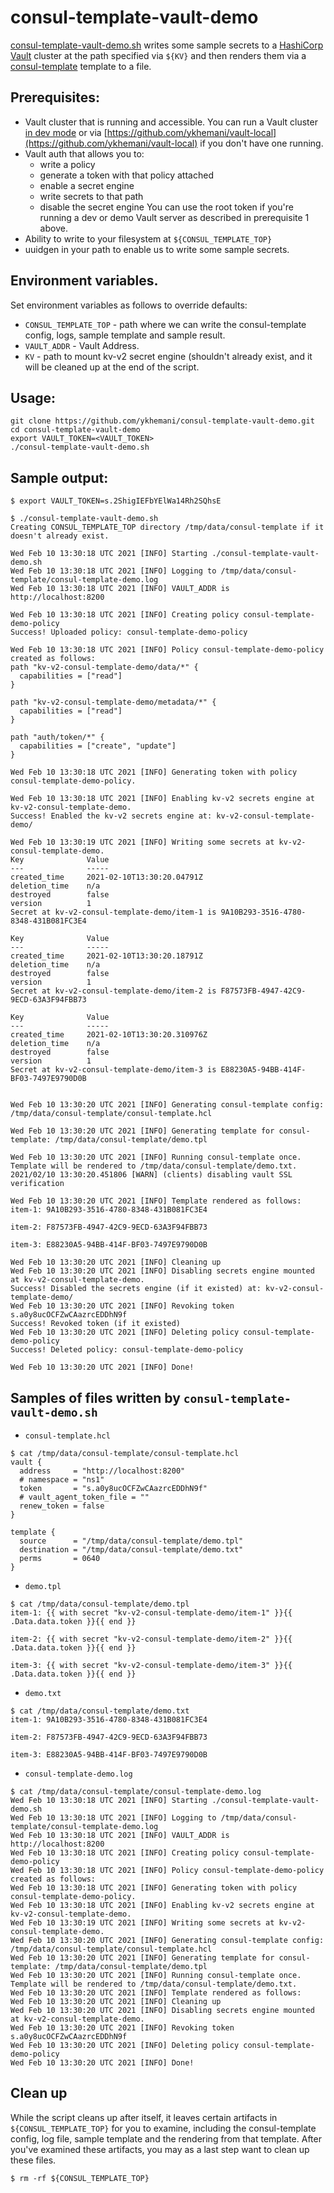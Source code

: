 # consul-template-vault-demo

[consul-template-vault-demo.sh](consul-template-vault-demo.sh) writes some sample secrets to a [HashiCorp](https://hashicorp.com) [Vault](https://vaultproject.io) cluster at the path specified via `${KV}` and then renders them via a [consul-template](https://github.com/hashicorp/consul-template) template to a file.

## Prerequisites:
* Vault cluster that is running and accessible. You can run a Vault cluster [in dev mode](https://www.vaultproject.io/docs/concepts/dev-server) or via [https://github.com/ykhemani/vault-local](https://github.com/ykhemani/vault-local) if you don't have one running.
* Vault auth that allows you to:
  * write a policy
  * generate a token with that policy attached
  * enable a secret engine
  * write secrets to that path
  * disable the secret engine
  You can use the root token if you're running a dev or demo Vault server as described in prerequisite 1 above.
* Ability to write to your filesystem at `${CONSUL_TEMPLATE_TOP}`
* uuidgen in your path to enable us to write some sample secrets.

## Environment variables.

Set environment variables as follows to override defaults:

* `CONSUL_TEMPLATE_TOP` - path where we can write the consul-template config, logs, sample template and sample result.
* `VAULT_ADDR` - Vault Address.
* `KV` - path to mount kv-v2 secret engine (shouldn't already exist, and it will be cleaned up at the end of the script.

## Usage:
```
git clone https://github.com/ykhemani/consul-template-vault-demo.git
cd consul-template-vault-demo
export VAULT_TOKEN=<VAULT_TOKEN>
./consul-template-vault-demo.sh
```

## Sample output:
```
$ export VAULT_TOKEN=s.2ShigIEFbYElWa14Rh2SQhsE

$ ./consul-template-vault-demo.sh 
Creating CONSUL_TEMPLATE_TOP directory /tmp/data/consul-template if it doesn't already exist.

Wed Feb 10 13:30:18 UTC 2021 [INFO] Starting ./consul-template-vault-demo.sh
Wed Feb 10 13:30:18 UTC 2021 [INFO] Logging to /tmp/data/consul-template/consul-template-demo.log
Wed Feb 10 13:30:18 UTC 2021 [INFO] VAULT_ADDR is http://localhost:8200

Wed Feb 10 13:30:18 UTC 2021 [INFO] Creating policy consul-template-demo-policy
Success! Uploaded policy: consul-template-demo-policy

Wed Feb 10 13:30:18 UTC 2021 [INFO] Policy consul-template-demo-policy created as follows:
path "kv-v2-consul-template-demo/data/*" {
  capabilities = ["read"]
}

path "kv-v2-consul-template-demo/metadata/*" {
  capabilities = ["read"]
}

path "auth/token/*" {
  capabilities = ["create", "update"]
}

Wed Feb 10 13:30:18 UTC 2021 [INFO] Generating token with policy consul-template-demo-policy.

Wed Feb 10 13:30:18 UTC 2021 [INFO] Enabling kv-v2 secrets engine at kv-v2-consul-template-demo.
Success! Enabled the kv-v2 secrets engine at: kv-v2-consul-template-demo/

Wed Feb 10 13:30:19 UTC 2021 [INFO] Writing some secrets at kv-v2-consul-template-demo.
Key              Value
---              -----
created_time     2021-02-10T13:30:20.04791Z
deletion_time    n/a
destroyed        false
version          1
Secret at kv-v2-consul-template-demo/item-1 is 9A10B293-3516-4780-8348-431B081FC3E4

Key              Value
---              -----
created_time     2021-02-10T13:30:20.18791Z
deletion_time    n/a
destroyed        false
version          1
Secret at kv-v2-consul-template-demo/item-2 is F87573FB-4947-42C9-9ECD-63A3F94FBB73

Key              Value
---              -----
created_time     2021-02-10T13:30:20.310976Z
deletion_time    n/a
destroyed        false
version          1
Secret at kv-v2-consul-template-demo/item-3 is E88230A5-94BB-414F-BF03-7497E9790D0B


Wed Feb 10 13:30:20 UTC 2021 [INFO] Generating consul-template config: /tmp/data/consul-template/consul-template.hcl

Wed Feb 10 13:30:20 UTC 2021 [INFO] Generating template for consul-template: /tmp/data/consul-template/demo.tpl

Wed Feb 10 13:30:20 UTC 2021 [INFO] Running consul-template once. Template will be rendered to /tmp/data/consul-template/demo.txt.
2021/02/10 13:30:20.451806 [WARN] (clients) disabling vault SSL verification

Wed Feb 10 13:30:20 UTC 2021 [INFO] Template rendered as follows:
item-1: 9A10B293-3516-4780-8348-431B081FC3E4

item-2: F87573FB-4947-42C9-9ECD-63A3F94FBB73

item-3: E88230A5-94BB-414F-BF03-7497E9790D0B

Wed Feb 10 13:30:20 UTC 2021 [INFO] Cleaning up
Wed Feb 10 13:30:20 UTC 2021 [INFO] Disabling secrets engine mounted at kv-v2-consul-template-demo.
Success! Disabled the secrets engine (if it existed) at: kv-v2-consul-template-demo/
Wed Feb 10 13:30:20 UTC 2021 [INFO] Revoking token s.a0y8ucOCFZwCAazrcEDDhN9f
Success! Revoked token (if it existed)
Wed Feb 10 13:30:20 UTC 2021 [INFO] Deleting policy consul-template-demo-policy
Success! Deleted policy: consul-template-demo-policy

Wed Feb 10 13:30:20 UTC 2021 [INFO] Done!
```

## Samples of files written by `consul-template-vault-demo.sh`

* `consul-template.hcl`
```
$ cat /tmp/data/consul-template/consul-template.hcl 
vault {
  address     = "http://localhost:8200"
  # namespace = "ns1"
  token       = "s.a0y8ucOCFZwCAazrcEDDhN9f"
  # vault_agent_token_file = ""
  renew_token = false
}

template {
  source      = "/tmp/data/consul-template/demo.tpl"
  destination = "/tmp/data/consul-template/demo.txt"
  perms       = 0640
}
```

* `demo.tpl`
```
$ cat /tmp/data/consul-template/demo.tpl 
item-1: {{ with secret "kv-v2-consul-template-demo/item-1" }}{{ .Data.data.token }}{{ end }}

item-2: {{ with secret "kv-v2-consul-template-demo/item-2" }}{{ .Data.data.token }}{{ end }}

item-3: {{ with secret "kv-v2-consul-template-demo/item-3" }}{{ .Data.data.token }}{{ end }}
```

* `demo.txt`
```
$ cat /tmp/data/consul-template/demo.txt 
item-1: 9A10B293-3516-4780-8348-431B081FC3E4

item-2: F87573FB-4947-42C9-9ECD-63A3F94FBB73

item-3: E88230A5-94BB-414F-BF03-7497E9790D0B
```

* `consul-template-demo.log`
```
$ cat /tmp/data/consul-template/consul-template-demo.log 
Wed Feb 10 13:30:18 UTC 2021 [INFO] Starting ./consul-template-vault-demo.sh
Wed Feb 10 13:30:18 UTC 2021 [INFO] Logging to /tmp/data/consul-template/consul-template-demo.log
Wed Feb 10 13:30:18 UTC 2021 [INFO] VAULT_ADDR is http://localhost:8200
Wed Feb 10 13:30:18 UTC 2021 [INFO] Creating policy consul-template-demo-policy
Wed Feb 10 13:30:18 UTC 2021 [INFO] Policy consul-template-demo-policy created as follows:
Wed Feb 10 13:30:18 UTC 2021 [INFO] Generating token with policy consul-template-demo-policy.
Wed Feb 10 13:30:18 UTC 2021 [INFO] Enabling kv-v2 secrets engine at kv-v2-consul-template-demo.
Wed Feb 10 13:30:19 UTC 2021 [INFO] Writing some secrets at kv-v2-consul-template-demo.
Wed Feb 10 13:30:20 UTC 2021 [INFO] Generating consul-template config: /tmp/data/consul-template/consul-template.hcl
Wed Feb 10 13:30:20 UTC 2021 [INFO] Generating template for consul-template: /tmp/data/consul-template/demo.tpl
Wed Feb 10 13:30:20 UTC 2021 [INFO] Running consul-template once. Template will be rendered to /tmp/data/consul-template/demo.txt.
Wed Feb 10 13:30:20 UTC 2021 [INFO] Template rendered as follows:
Wed Feb 10 13:30:20 UTC 2021 [INFO] Cleaning up
Wed Feb 10 13:30:20 UTC 2021 [INFO] Disabling secrets engine mounted at kv-v2-consul-template-demo.
Wed Feb 10 13:30:20 UTC 2021 [INFO] Revoking token s.a0y8ucOCFZwCAazrcEDDhN9f
Wed Feb 10 13:30:20 UTC 2021 [INFO] Deleting policy consul-template-demo-policy
Wed Feb 10 13:30:20 UTC 2021 [INFO] Done!
```

## Clean up

While the script cleans up after itself, it leaves certain artifacts in `${CONSUL_TEMPLATE_TOP}` for you to examine, including the consul-template config, log file, sample template and the rendering from that template. After you've examined these artifacts, you may as a last step want to clean up these files.

```
$ rm -rf ${CONSUL_TEMPLATE_TOP}
```
